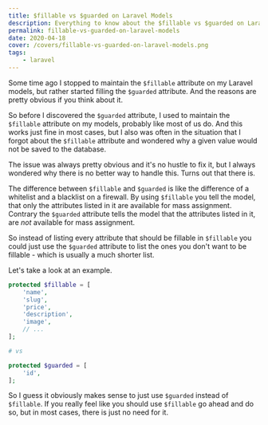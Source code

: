 ```yaml
---
title: $fillable vs $guarded on Laravel Models
description: Everything to know about the $fillable vs $guarded on Laravel Models discussion.
permalink: fillable-vs-guarded-on-laravel-models
date: 2020-04-18
cover: /covers/fillable-vs-guarded-on-laravel-models.png
tags:
    - laravel 
---
```


Some time ago I stopped to maintain the `$fillable` attribute on my Laravel models, but rather started filling the `$guarded` attribute. And the reasons are pretty obvious if you think about it.

<!-- more -->

So before I discovered the `$guarded` attribute, I used to maintain the `$fillable` attribute on my models, probably like most of us do. And this works just fine in most cases, but I also was often in the situation that I forgot about the `$fillable` attribute and wondered why a given value would not be saved to the database.

The issue was always pretty obvious and it's no hustle to fix it, but I always wondered why there is no better way to handle this. Turns out that there is. 

The difference between `$fillable` and `$guarded` is like the difference of a whitelist and a blacklist on a firewall. By using `$fillable` you tell the model, that only the attributes listed in it are available for mass assignment. Contrary the `$guarded` attribute tells the model that the attributes listed in it, are _not_ available for mass assignment.

So instead of listing every attribute that should be fillable in `$fillable` you could just use the `$guarded` attribute to list the ones you don't want to be fillable - which is usually a much shorter list. 

Let's take a look at an example.

```php
protected $fillable = [
    'name',
    'slug',
    'price',
    'description',
    'image',
    // ...
];

# vs 

protected $guarded = [
    'id',
];
```

So I guess it obviously makes sense to just use `$guarded` instead of `$fillable`. If you really feel like you should use `$fillable` go ahead and do so, but in most cases, there is just no need for it.